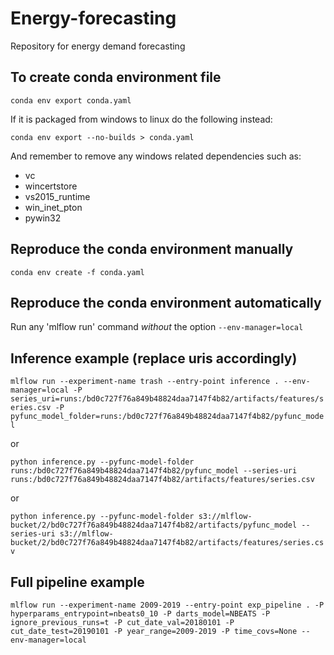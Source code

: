 # Energy-forecasting

Repository for energy demand forecasting 

## To create conda environment file

```conda env export conda.yaml```

If it is packaged from windows to linux do the following instead:

```conda env export --no-builds > conda.yaml```

And remember to remove any windows related dependencies such as:
- vc
- wincertstore
- vs2015_runtime
- win_inet_pton
- pywin32

## Reproduce the conda environment manually
```conda env create -f conda.yaml```

## Reproduce the conda environment automatically
Run any 'mlflow run' command *without* the option `--env-manager=local`

## Inference example (replace uris accordingly)
```mlflow run --experiment-name trash --entry-point inference . --env-manager=local -P series_uri=runs:/bd0c727f76a849b48824daa7147f4b82/artifacts/features/series.csv -P pyfunc_model_folder=runs:/bd0c727f76a849b48824daa7147f4b82/pyfunc_model```  

or  

```python inference.py --pyfunc-model-folder runs:/bd0c727f76a849b48824daa7147f4b82/pyfunc_model --series-uri runs:/bd0c727f76a849b48824daa7147f4b82/artifacts/features/series.csv```  

or  

```python inference.py --pyfunc-model-folder s3://mlflow-bucket/2/bd0c727f76a849b48824daa7147f4b82/artifacts/pyfunc_model --series-uri s3://mlflow-bucket/2/bd0c727f76a849b48824daa7147f4b82/artifacts/features/series.csv```

## Full pipeline example
```mlflow run --experiment-name 2009-2019 --entry-point exp_pipeline . -P hyperparams_entrypoint=nbeats0_10 -P darts_model=NBEATS -P ignore_previous_runs=t -P cut_date_val=20180101 -P cut_date_test=20190101 -P year_range=2009-2019 -P time_covs=None --env-manager=local```